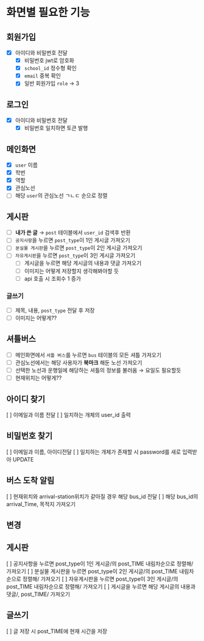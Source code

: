 # 화면별 필요한 기능

## 회원가입
- [X] 아이디와 비밀번호 전달
  - [X] 비밀번호 jwt로 암호화
  - [X] `school_id` 정수형 확인
  - [X] `email` 중복 확인
  - [X] 일반 회원가입 `role` &rarr; 3

## 로그인 
- [X] 아이디와 비밀번호 전달
  - [X] 비밀번호 일치하면 토큰 발행

## 메인화면
- [X] `user` 이름
- [X] 학번
- [X] 역할
- [X] 관심노선
- [ ] 해당 `user`의 관심노선 ㄱㄴㄷ 순으로 정렬

## 게시판
- [ ] __내가 쓴 글__ &rarr; `post` 테이블에서 `user_id` 검색후 반환
- [ ] `공지사항`을 누르면 `post_type`이 1인 게시글 가져오기
- [ ] `분실물 게시판`을 누르면 `post_type`이 2인 게시글 가져오기
- [ ] `자유게시판`을 누르면 `post_type`이 3인 게시글 가져오기
  - [ ] 게시글을 누르면 해당 게시글의 내용과 댓글 가져오기
  - [ ] 이미지는 어떻게 저장할지 생각해봐야할 듯
  - [ ] api 호출 시 조회수 1 증가

### 글쓰기
- [ ] 제목, 내용, `post_type` 전달 후 저장
- [ ] 이미지는 어떻게??

## 셔틀버스
- [ ] 메인화면에서 `셔틀 버스`를 누르면 `bus` 테이블의 모든 셔틀 가져오기
- [ ] 관심노선에서는 해당 사용자가 __북마크__ 해둔 노선 가져오기
- [ ] 선택한 노선과 운행일에 해당하는 셔틀의 정보를 불러옴 &rarr; 요일도 필요할듯
- [ ] 현재위치는 어떻게??

## 아이디 찾기
[ ] 이메일과 이름 전달
[ ] 일치하는 개체의 user_id 출력

## 비밀번호 찾기
[ ] 이메일과 이름, 아이디전달
[ ] 일치하는 개체가 존재할 시 password를 새로 입력받아 UPDATE

## 버스 도착 알림
[ ] 현재위치와 arrival-station위치가 같아질 경우 해당 bus_id 전달
[ ] 해당 bus_id의 arrival_Time, 목적지 가져오기


## 변경

## 게시판
[ ] 공지사항을 누르면 post_type이 1인 게시글/의 post_TIME 내림차순으로 정렬해/ 가져오기
[ ] 분실물 게시판을 누르면 post_type이 2인 게시글/의 post_TIME 내림차순으로 정렬해/ 가져오기
[ ] 자유게시판을 누르면 post_type이 3인 게시글/의 post_TIME 내림차순으로 정렬해/ 가져오기
[ ] 게시글을 누르면 해당 게시글의 내용과 댓글/, post_TIME/ 가져오기

## 글쓰기
[ ] 글 저장 시 post_TIME에 현재 시간을 저장